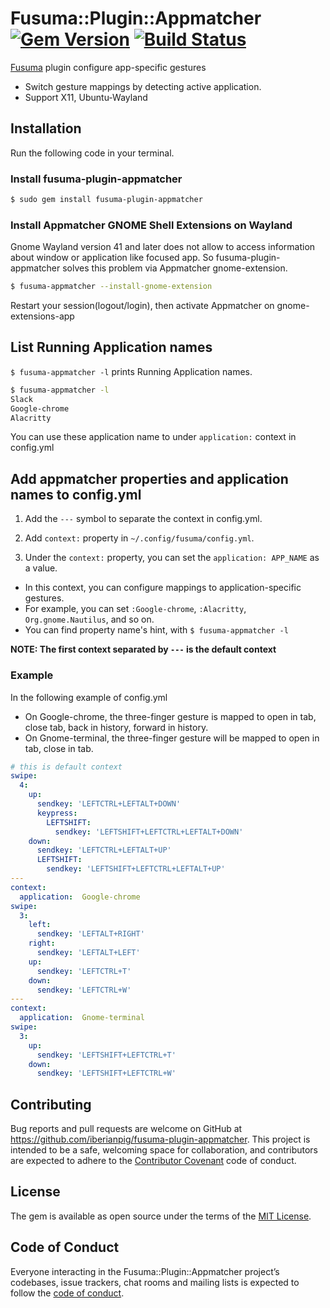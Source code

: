# Fusuma::Plugin::Appmatcher [![Gem Version](https://badge.fury.io/rb/fusuma-plugin-appmatcher.svg)](https://badge.fury.io/rb/fusuma-plugin-appmatcher) [![Build Status](https://github.com/iberianpig/fusuma-plugin-appmatcher/actions/workflows/main.yml/badge.svg)](https://github.com/iberianpig/fusuma-plugin-appmatcher/actions/workflows/main.yml)

[Fusuma](https://github.com/iberianpig/fusuma) plugin configure app-specific gestures

* Switch gesture mappings by detecting active application.
* Support X11, Ubuntu-Wayland


## Installation

Run the following code in your terminal.

### Install fusuma-plugin-appmatcher

```sh
$ sudo gem install fusuma-plugin-appmatcher
```

### Install Appmatcher GNOME Shell Extensions on Wayland

Gnome Wayland version 41 and later does not allow to access information about window or application like focused app.
So fusuma-plugin-appmatcher solves this problem via Appmatcher gnome-extension.

```sh
$ fusuma-appmatcher --install-gnome-extension
```

Restart your session(logout/login), then activate Appmatcher on gnome-extensions-app

## List Running Application names

`$ fusuma-appmatcher -l` prints Running Application names.

```sh
$ fusuma-appmatcher -l
Slack
Google-chrome
Alacritty
```

You can use these application name to under `application:` context in config.yml

## Add appmatcher properties and application names to config.yml

1. Add the `---` symbol to separate the context in config.yml.

2. Add `context:` property in `~/.config/fusuma/config.yml`.

3. Under the `context:` property, you can set the `application: APP_NAME` as a value.
  * In this context, you can configure mappings to application-specific gestures.
  * For example, you can set `:Google-chrome`, `:Alacritty`, `Org.gnome.Nautilus`, and so on.
  * You can find property name's hint, with `$ fusuma-appmatcher -l`

**NOTE: The first context separated by `---` is the default context**

### Example

In the following example of config.yml

* On Google-chrome, the three-finger gesture is mapped to open in tab, close tab, back in history, forward in history.
* On Gnome-terminal, the three-finger gesture will be mapped to open in tab, close in tab.

```yaml
# this is default context
swipe:
  4:
    up:
      sendkey: 'LEFTCTRL+LEFTALT+DOWN'
      keypress:
        LEFTSHIFT:
          sendkey: 'LEFTSHIFT+LEFTCTRL+LEFTALT+DOWN'
    down:
      sendkey: 'LEFTCTRL+LEFTALT+UP'
      LEFTSHIFT:
        sendkey: 'LEFTSHIFT+LEFTCTRL+LEFTALT+UP'
---
context:
  application:  Google-chrome
swipe:
  3:
    left:
      sendkey: 'LEFTALT+RIGHT'
    right:
      sendkey: 'LEFTALT+LEFT'
    up:
      sendkey: 'LEFTCTRL+T'
    down:
      sendkey: 'LEFTCTRL+W'
---
context:
  application:  Gnome-terminal
swipe:
  3: 
    up:
      sendkey: 'LEFTSHIFT+LEFTCTRL+T'
    down:
      sendkey: 'LEFTSHIFT+LEFTCTRL+W'
```

## Contributing

Bug reports and pull requests are welcome on GitHub at https://github.com/iberianpig/fusuma-plugin-appmatcher. This project is intended to be a safe, welcoming space for collaboration, and contributors are expected to adhere to the [Contributor Covenant](http://contributor-covenant.org) code of conduct.

## License

The gem is available as open source under the terms of the [MIT License](https://opensource.org/licenses/MIT).

## Code of Conduct

Everyone interacting in the Fusuma::Plugin::Appmatcher project’s codebases, issue trackers, chat rooms and mailing lists is expected to follow the [code of conduct](https://github.com/iberianpig/fusuma-plugin-appmatcher/blob/master/CODE_OF_CONDUCT.md).
